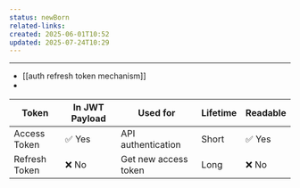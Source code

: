 ```yaml
---
status: newBorn
related-links: 
created: 2025-06-01T10:52
updated: 2025-07-24T10:29
---
```

---

- [[auth refresh token mechanism]]
- 

| Token         | In JWT Payload | Used for             | Lifetime | Readable |
|---------------|----------------|----------------------|----------|----------|
| Access Token  | ✅ Yes         | API authentication   | Short    | ✅ Yes   |
| Refresh Token | ❌ No          | Get new access token | Long     | ❌ No    |


